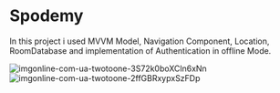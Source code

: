 # Spodemy
In this project i used MVVM Model, Navigation Component, Location, RoomDatabase and implementation of Authentication in offline Mode.

![imgonline-com-ua-twotoone-3S72k0boXCln6xNn](https://user-images.githubusercontent.com/98700871/213697342-03d56f84-984f-498f-af68-60672ea99c0c.jpg)
![imgonline-com-ua-twotoone-2ffGBRxypxSzFDp](https://user-images.githubusercontent.com/98700871/213697366-d47f52e7-3e11-4f3b-a58f-ba78d441ebf1.jpg)
